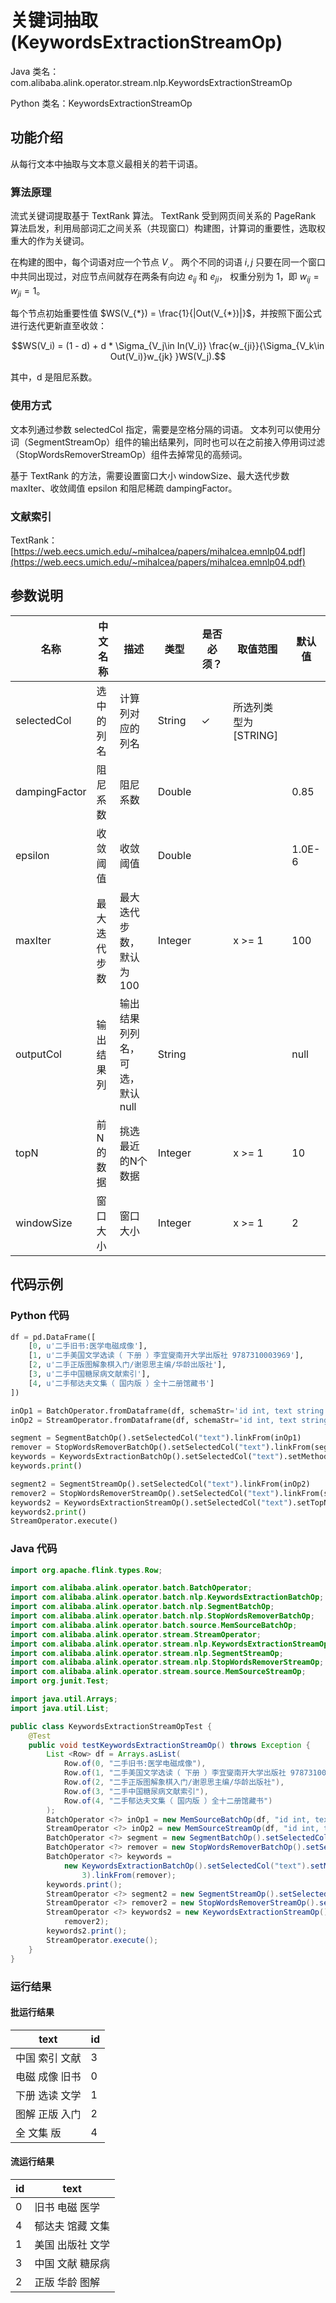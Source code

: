 # 关键词抽取 (KeywordsExtractionStreamOp)
Java 类名：com.alibaba.alink.operator.stream.nlp.KeywordsExtractionStreamOp

Python 类名：KeywordsExtractionStreamOp


## 功能介绍

从每行文本中抽取与文本意义最相关的若干词语。

### 算法原理

流式关键词提取基于 TextRank 算法。 
TextRank 受到网页间关系的 PageRank 算法启发，利用局部词汇之间关系（共现窗口）构建图，计算词的重要性，选取权重大的作为关键词。

在构建的图中，每个词语对应一个节点 $V_{.}$。 两个不同的词语 $i, j$ 只要在同一个窗口中共同出现过，对应节点间就存在两条有向边 $e_{ij}$ 和 $e_{ji}$， 权重分别为 1，即 $w_{ij} = w_{ji} =
1$。

每个节点初始重要性值 $WS(V_{*}) = \frac{1}{|Out(V_{*})|}$，并按照下面公式进行迭代更新直至收敛：

$$WS(V_i) = (1 - d) + d * \Sigma_{V_j\in In(V_i)} \frac{w_{ji}}{\Sigma_{V_k\in Out(V_i)}w_{jk} }WS(V_j).$$

其中，d 是阻尼系数。

### 使用方式

文本列通过参数 selectedCol 指定，需要是空格分隔的词语。
文本列可以使用分词（SegmentStreamOp）组件的输出结果列，同时也可以在之前接入停用词过滤（StopWordsRemoverStreamOp）组件去掉常见的高频词。

基于 TextRank 的方法，需要设置窗口大小 windowSize、最大迭代步数 maxIter、收敛阈值 epsilon 和阻尼稀疏 dampingFactor。

### 文献索引

TextRank：[https://web.eecs.umich.edu/~mihalcea/papers/mihalcea.emnlp04.pdf](https://web.eecs.umich.edu/~mihalcea/papers/mihalcea.emnlp04.pdf)

## 参数说明

| 名称 | 中文名称 | 描述 | 类型 | 是否必须？ | 取值范围 | 默认值 |
| --- | --- | --- | --- | --- | --- | --- |
| selectedCol | 选中的列名 | 计算列对应的列名 | String | ✓ | 所选列类型为 [STRING] |  |
| dampingFactor | 阻尼系数 | 阻尼系数 | Double |  |  | 0.85 |
| epsilon | 收敛阈值 | 收敛阈值 | Double |  |  | 1.0E-6 |
| maxIter | 最大迭代步数 | 最大迭代步数，默认为 100 | Integer |  | x >= 1 | 100 |
| outputCol | 输出结果列 | 输出结果列列名，可选，默认null | String |  |  | null |
| topN | 前N的数据 | 挑选最近的N个数据 | Integer |  | x >= 1 | 10 |
| windowSize | 窗口大小 | 窗口大小 | Integer |  | x >= 1 | 2 |

## 代码示例

### Python 代码

```python
df = pd.DataFrame([
    [0, u'二手旧书:医学电磁成像'],
    [1, u'二手美国文学选读（ 下册 ）李宜燮南开大学出版社 9787310003969'],
    [2, u'二手正版图解象棋入门/谢恩思主编/华龄出版社'],
    [3, u'二手中国糖尿病文献索引'],
    [4, u'二手郁达夫文集（ 国内版 ）全十二册馆藏书']
])

inOp1 = BatchOperator.fromDataframe(df, schemaStr='id int, text string')
inOp2 = StreamOperator.fromDataframe(df, schemaStr='id int, text string')

segment = SegmentBatchOp().setSelectedCol("text").linkFrom(inOp1)
remover = StopWordsRemoverBatchOp().setSelectedCol("text").linkFrom(segment)
keywords = KeywordsExtractionBatchOp().setSelectedCol("text").setMethod("TF_IDF").setTopN(3).linkFrom(remover)
keywords.print()

segment2 = SegmentStreamOp().setSelectedCol("text").linkFrom(inOp2)
remover2 = StopWordsRemoverStreamOp().setSelectedCol("text").linkFrom(segment2)
keywords2 = KeywordsExtractionStreamOp().setSelectedCol("text").setTopN(3).linkFrom(remover2)
keywords2.print()
StreamOperator.execute()
```

### Java 代码

```java
import org.apache.flink.types.Row;

import com.alibaba.alink.operator.batch.BatchOperator;
import com.alibaba.alink.operator.batch.nlp.KeywordsExtractionBatchOp;
import com.alibaba.alink.operator.batch.nlp.SegmentBatchOp;
import com.alibaba.alink.operator.batch.nlp.StopWordsRemoverBatchOp;
import com.alibaba.alink.operator.batch.source.MemSourceBatchOp;
import com.alibaba.alink.operator.stream.StreamOperator;
import com.alibaba.alink.operator.stream.nlp.KeywordsExtractionStreamOp;
import com.alibaba.alink.operator.stream.nlp.SegmentStreamOp;
import com.alibaba.alink.operator.stream.nlp.StopWordsRemoverStreamOp;
import com.alibaba.alink.operator.stream.source.MemSourceStreamOp;
import org.junit.Test;

import java.util.Arrays;
import java.util.List;

public class KeywordsExtractionStreamOpTest {
	@Test
	public void testKeywordsExtractionStreamOp() throws Exception {
		List <Row> df = Arrays.asList(
			Row.of(0, "二手旧书:医学电磁成像"),
			Row.of(1, "二手美国文学选读（ 下册 ）李宜燮南开大学出版社 9787310003969"),
			Row.of(2, "二手正版图解象棋入门/谢恩思主编/华龄出版社"),
			Row.of(3, "二手中国糖尿病文献索引"),
			Row.of(4, "二手郁达夫文集（ 国内版 ）全十二册馆藏书")
		);
		BatchOperator <?> inOp1 = new MemSourceBatchOp(df, "id int, text string");
		StreamOperator <?> inOp2 = new MemSourceStreamOp(df, "id int, text string");
		BatchOperator <?> segment = new SegmentBatchOp().setSelectedCol("text").linkFrom(inOp1);
		BatchOperator <?> remover = new StopWordsRemoverBatchOp().setSelectedCol("text").linkFrom(segment);
		BatchOperator <?> keywords =
			new KeywordsExtractionBatchOp().setSelectedCol("text").setMethod("TF_IDF").setTopN(
				3).linkFrom(remover);
		keywords.print();
		StreamOperator <?> segment2 = new SegmentStreamOp().setSelectedCol("text").linkFrom(inOp2);
		StreamOperator <?> remover2 = new StopWordsRemoverStreamOp().setSelectedCol("text").linkFrom(segment2);
		StreamOperator <?> keywords2 = new KeywordsExtractionStreamOp().setSelectedCol("text").setTopN(3).linkFrom(
			remover2);
		keywords2.print();
		StreamOperator.execute();
	}
}
```

### 运行结果

#### 批运行结果

| text     | id  |
|----------|-----|
| 中国 索引 文献 | 3   |
| 电磁 成像 旧书 | 0   |
| 下册 选读 文学 | 1   |
| 图解 正版 入门 | 2   |
| 全 文集 版   | 4   |

#### 流运行结果

| id  | text      |
|-----|-----------|
| 0   | 旧书 电磁 医学  |
| 4   | 郁达夫 馆藏 文集 |
| 1   | 美国 出版社 文学 |
| 3   | 中国 文献 糖尿病 |
| 2   | 正版 华龄 图解  |
